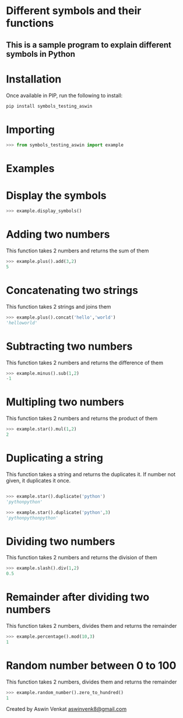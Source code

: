 Different symbols and their functions
=====================================
## This is a sample program to explain different symbols in Python

Installation
============

Once available in PIP, run the following to install:

```python
pip install symbols_testing_aswin
```

Importing
=========
```python
>>> from symbols_testing_aswin import example
```

Examples
========

# Display the symbols
```python
>>> example.display_symbols()
```

# Adding two numbers
This function takes 2 numbers and returns the sum of them
```python
>>> example.plus().add(3,2)
5
```

# Concatenating two strings
This function takes 2 strings and joins them
```python
>>> example.plus().concat('hello','world')
'helloworld'
```

# Subtracting two numbers
This function takes 2 numbers and returns the difference of them
```python
>>> example.minus().sub(1,2)
-1
```

# Multipling two numbers
This function takes 2 numbers and returns the product of them
```python
>>> example.star().mul(1,2)
2
```

# Duplicating a string
This function takes a string and returns the duplicates it.
If number not given, it duplicates it once.
```python

>>> example.star().duplicate('python')
'pythonpython'

>>> example.star().duplicate('python',3)
'pythonpythonpython'
```

# Dividing two numbers
This function takes 2 numbers and returns the division of them
```python
>>> example.slash().div(1,2)
0.5
```

# Remainder after dividing two numbers
This function takes 2 numbers, divides them and returns the remainder
```python
>>> example.percentage().mod(10,3)
1
```
# Random number between 0 to 100
This function takes 2 numbers, divides them and returns the remainder
```python
>>> example.random_number().zero_to_hundred()
1
```

Created by Aswin Venkat <aswinvenk8@gmail.com>